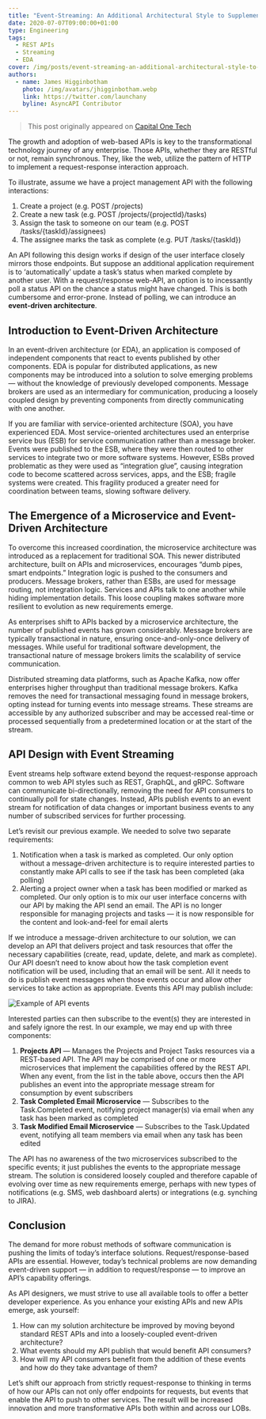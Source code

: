 ```yaml
---
title: "Event-Streaming: An Additional Architectural Style to Supplement API Design"
date: 2020-07-07T09:00:00+01:00
type: Engineering
tags:
  - REST APIs
  - Streaming
  - EDA
cover: /img/posts/event-streaming-an-additional-architectural-style-to-suplement-api-design/cover.webp
authors:
  - name: James Higginbotham
    photo: /img/avatars/jhigginbotham.webp
    link: https://twitter.com/launchany
    byline: AsyncAPI Contributor
---
```


> This post originally appeared on [Capital One Tech](https://medium.com/capital-one-tech/event-streaming-an-additional-architectural-style-to-supplement-api-design-703c4f801722)

The growth and adoption of web-based APIs is key to the transformational technology journey of any enterprise. Those APIs, whether they are RESTful or not, remain synchronous. They, like the web, utilize the pattern of HTTP to implement a request-response interaction approach.

To illustrate, assume we have a project management API with the following interactions:

1. Create a project (e.g. POST /projects)
1. Create a new task (e.g. POST /projects/\{projectId\}/tasks)
1. Assign the task to someone on our team (e.g. POST /tasks/\{taskId\}/assignees)
1. The assignee marks the task as complete (e.g. PUT /tasks/\{taskId\})

An API following this design works if design of the user interface closely mirrors those endpoints. But suppose an additional application requirement is to ‘automatically’ update a task’s status when marked complete by another user. With a request/response web-API, an option is to incessantly poll a status API on the chance a status might have changed. This is both cumbersome and error-prone.
Instead of polling, we can introduce an __event-driven architecture__.

## Introduction to Event-Driven Architecture

In an event-driven architecture (or EDA), an application is composed of independent components that react to events published by other components. EDA is popular for distributed applications, as new components may be introduced into a solution to solve emerging problems — without the knowledge of previously developed components. Message brokers are used as an intermediary for communication, producing a loosely coupled design by preventing components from directly communicating with one another.

If you are familiar with service-oriented architecture (SOA), you have experienced EDA. Most service-oriented architectures used an enterprise service bus (ESB) for service communication rather than a message broker. Events were published to the ESB, where they were then routed to other services to integrate two or more software systems. However, ESBs proved problematic as they were used as “integration glue”, causing integration code to become scattered across services, apps, and the ESB; fragile systems were created. This fragility produced a greater need for coordination between teams, slowing software delivery.

## The Emergence of a Microservice and Event-Driven Architecture

To overcome this increased coordination, the microservice architecture was introduced as a replacement for traditional SOA. This newer distributed architecture, built on APIs and microservices, encourages “dumb pipes, smart endpoints.” Integration logic is pushed to the consumers and producers. Message brokers, rather than ESBs, are used for message routing, not integration logic. Services and APIs talk to one another while hiding implementation details. This loose coupling makes software more resilient to evolution as new requirements emerge.

As enterprises shift to APIs backed by a microservice architecture, the number of published events has grown considerably. Message brokers are typically transactional in nature, ensuring once-and-only-once delivery of messages. While useful for traditional software development, the transactional nature of message brokers limits the scalability of service communication.

Distributed streaming data platforms, such as Apache Kafka, now offer enterprises higher throughput than traditional message brokers. Kafka removes the need for transactional messaging found in message brokers, opting instead for turning events into message streams. These streams are accessible by any authorized subscriber and may be accessed real-time or processed sequentially from a predetermined location or at the start of the stream.

## API Design with Event Streaming

Event streams help software extend beyond the request-response approach common to web API styles such as REST, GraphQL, and gRPC. Software can communicate bi-directionally, removing the need for API consumers to continually poll for state changes. Instead, APIs publish events to an event stream for notification of data changes or important business events to any number of subscribed services for further processing.

Let’s revisit our previous example. We needed to solve two separate requirements:

1. Notification when a task is marked as completed. Our only option without a message-driven architecture is to require interested parties to constantly make API calls to see if the task has been completed (aka polling)
1. Alerting a project owner when a task has been modified or marked as completed. Our only option is to mix our user interface concerns with our API by making the API send an email. The API is no longer responsible for managing projects and tasks — it is now responsible for the content and look-and-feel for email alerts

If we introduce a message-driven architecture to our solution, we can develop an API that delivers project and task resources that offer the necessary capabilities (create, read, update, delete, and mark as complete). Our API doesn’t need to know about how the task completion event notification will be used, including that an email will be sent. All it needs to do is publish event messages when those events occur and allow other services to take action as appropriate. Events this API may publish include:

![Example of API events](/img/posts/event-streaming-an-additional-architectural-style-to-suplement-api-design/event-examples.webp "Example of API events")

Interested parties can then subscribe to the event(s) they are interested in and safely ignore the rest. In our example, we may end up with three components:

1. __Projects API__ — Manages the Projects and Project Tasks resources via a REST-based API. The API may be comprised of one or more microservices that implement the capabilities offered by the REST API. When any event, from the list in the table above, occurs then the API publishes an event into the appropriate message stream for consumption by event subscribers
1. __Task Completed Email Microservice__ — Subscribes to the Task.Completed event, notifying project manager(s) via email when any task has been marked as completed
1. __Task Modified Email Microservice__ — Subscribes to the Task.Updated event, notifying all team members via email when any task has been edited

The API has no awareness of the two microservices subscribed to the specific events; it just publishes the events to the appropriate message stream. The solution is considered loosely coupled and therefore capable of evolving over time as new requirements emerge, perhaps with new types of notifications (e.g. SMS, web dashboard alerts) or integrations (e.g. synching to JIRA).

## Conclusion

The demand for more robust methods of software communication is pushing the limits of today’s interface solutions. Request/response-based APIs are essential. However, today’s technical problems are now demanding event-driven support — in addition to request/response — to improve an API’s capability offerings.

As API designers, we must strive to use all available tools to offer a better developer experience. As you enhance your existing APIs and new APIs emerge, ask yourself:

1. How can my solution architecture be improved by moving beyond standard REST APIs and into a loosely-coupled event-driven architecture?
1. What events should my API publish that would benefit API consumers?
1. How will my API consumers benefit from the addition of these events and how do they take advantage of them?

Let’s shift our approach from strictly request-response to thinking in terms of how our APIs can not only offer endpoints for requests, but events that enable the API to push to other services. The result will be increased innovation and more transformative APIs both within and across our LOBs.

